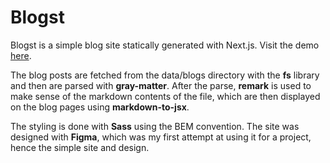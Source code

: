 # Blogst

Blogst is a simple blog site statically generated with Next.js. Visit the demo [here](https://blogst.vercel.app/).

The blog posts are fetched from the data/blogs directory with the **fs** library and then are parsed with **gray-matter**. After the parse, **remark** is used to make sense of the markdown contents of the file, which are then displayed on the blog pages using **markdown-to-jsx**.

The styling is done with **Sass** using the BEM convention. The site was designed with **Figma**, which was my first attempt at using it for a project, hence the simple site and design.
